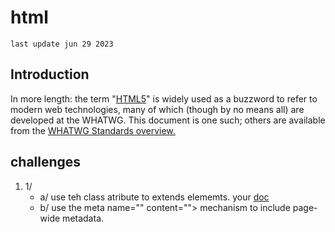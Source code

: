 # html
`last update jun 29 2023`
## Introduction
In more length: the term "<a href="https://html.spec.whatwg.org/#abstract">HTML5</a>" is widely used as a buzzword to refer to modern web technologies, many of which (though by no means all) are developed at the WHATWG. This document is one such; others are available from the <a href="https://spec.whatwg.org">WHATWG Standards overview.</a>

## challenges
1. 1/
   - a/ use teh class atribute to extends elememts. your <a href="">doc</a>
   - b/ use the meta name="" content=""> mechanism to include page-wide metadata.
